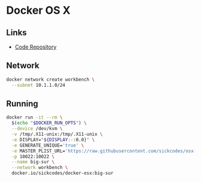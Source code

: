 # Docker OS X

## Links

- [Code Repository](https://github.com/sickcodes/Docker-OSX)

## Network

```sh
docker network create workbench \
  --subnet 10.1.1.0/24
```

## Running

```sh
docker run -it --rm \
  $(echo "$DOCKER_RUN_OPTS") \
  --device /dev/kvm \
  -v /tmp/.X11-unix:/tmp/.X11-unix \
  -e DISPLAY="${DISPLAY:-:0.0}" \
  -e GENERATE_UNIQUE='true' \
  -e MASTER_PLIST_URL='https://raw.githubusercontent.com/sickcodes/osx-serial-generator/master/config-custom.plist' \
  -p 10022:10022 \
  --name big-sur \
  --network workbench \
  docker.io/sickcodes/docker-osx:big-sur
```
